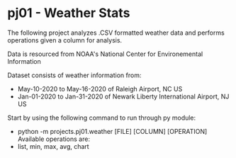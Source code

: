 # pj01 - Weather Stats

The following project analyzes .CSV formatted weather data and performs operations given a column for analysis.

Data is resourced from NOAA's National Center for Environemental Information

Dataset consists of weather information from:
- May-10-2020 to May-16-2020 of Raleigh Airport, NC US
- Jan-01-2020 to Jan-31-2020 of Newark Liberty International Airport, NJ US

Start by using the following command to run through py module:
- python -m projects.pj01.weather [FILE] [COLUMN] [OPERATION]
Available operations are:
- list, min, max, avg, chart

    
